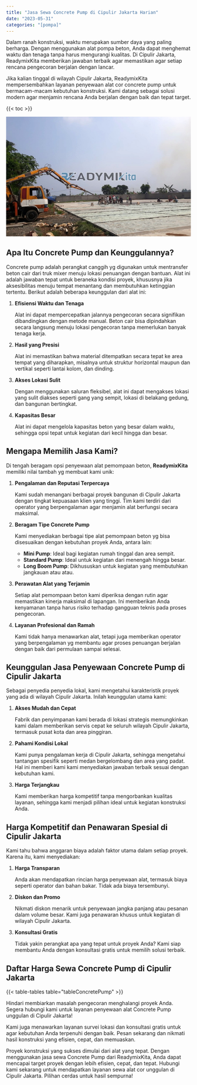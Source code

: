 ```yaml
---
title: "Jasa Sewa Concrete Pump di Cipulir Jakarta Harian"
date: "2023-05-31"
categories: "[pompa]"
---
```


Dalam ranah konstruksi, waktu merupakan sumber daya yang paling berharga. Dengan menggunakan alat pompa beton, Anda dapat menghemat waktu dan tenaga tanpa harus mengurangi kualitas. Di Cipulir Jakarta, ReadymixKita memberikan jawaban terbaik agar memastikan agar setiap rencana pengecoran berjalan dengan lancar.

Jika kalian tinggal di wilayah Cipulir Jakarta, ReadymixKita mempersembahkan layanan penyewaan alat cor concrete pump untuk bermacam-macam kebutuhan konstruksi. Kami datang sebagai solusi modern agar menjamin rencana Anda berjalan dengan baik dan tepat target.

{{< toc >}}

![Jasa Sewa Concrete Pump di Cipulir Jakarta Harian](/images/pompa/sewa-pompa-09.jpg)

## Apa Itu Concrete Pump dan Keunggulannya?

Concrete pump adalah perangkat canggih yg digunakan untuk mentransfer beton cair dari truk mixer menuju lokasi penuangan dengan bantuan. Alat ini adalah jawaban tepat untuk beraneka kondisi proyek, khususnya jika aksesibilitas menuju tempat menantang dan membutuhkan ketinggian tertentu. Berikut adalah beberapa keunggulan dari alat ini:

1. **Efisiensi Waktu dan Tenaga**

   Alat ini dapat mempercepatkan jalannya pengecoran secara signifikan dibandingkan dengan metode manual. Beton cair bisa dipindahkan secara langsung menuju lokasi pengecoran tanpa memerlukan banyak tenaga kerja.

2. **Hasil yang Presisi**

   Alat ini memastikan bahwa material ditempatkan secara tepat ke area tempat yang diharapkan, misalnya untuk struktur horizontal maupun dan vertikal seperti lantai kolom, dan dinding.

3. **Akses Lokasi Sulit**

   Dengan menggunakan saluran fleksibel, alat ini dapat mengakses lokasi yang sulit diakses seperti gang yang sempit, lokasi di belakang gedung, dan bangunan bertingkat.

4. **Kapasitas Besar**

   Alat ini dapat mengelola kapasitas beton yang besar dalam waktu, sehingga opsi tepat untuk kegiatan dari kecil hingga dan besar.

## Mengapa Memilih Jasa Kami?

Di tengah beragam opsi penyewaan alat pemompaan beton, **ReadymixKita** memiliki nilai tambah yg membuat kami unik:

1. **Pengalaman dan Reputasi Terpercaya**

   Kami sudah menangani berbagai proyek bangunan di Cipulir Jakarta dengan tingkat kepuasaan klien yang tinggi. Tim kami terdiri dari operator yang berpengalaman agar menjamin alat berfungsi secara maksimal.

2. **Beragam Tipe Concrete Pump**

   Kami menyediakan berbagai tipe alat pemompaan beton yg bisa disesuaikan dengan kebutuhan proyek Anda, antara lain:
   - **Mini Pump**: Ideal bagi kegiatan rumah tinggal dan area sempit.
   - **Standard Pump**: Ideal untuk kegiatan dari menengah hingga besar.
   - **Long Boom Pump**: Dikhususkan untuk kegiatan yang membutuhkan jangkauan atau atau.

3. **Perawatan Alat yang Terjamin**

   Setiap alat pemompaan beton kami diperiksa dengan rutin agar memastikan kinerja maksimal di lapangan. Ini memberikan Anda kenyamanan tanpa harus risiko terhadap gangguan teknis pada proses pengecoran.

4. **Layanan Profesional dan Ramah**

   Kami tidak hanya menawarkan alat, tetapi juga memberikan operator yang berpengalaman yg membantu agar proses penuangan berjalan dengan baik dari permulaan sampai selesai.

## Keunggulan Jasa Penyewaan Concrete Pump di Cipulir Jakarta

Sebagai penyedia penyedia lokal, kami mengetahui karakteristik proyek yang ada di wilayah Cipulir Jakarta. Inilah keunggulan utama kami:

1. **Akses Mudah dan Cepat**

   Fabrik dan penyimpanan kami berada di lokasi strategis memungkinkan kami dalam memberikan servis cepat ke seluruh wilayah Cipulir Jakarta, termasuk pusat kota dan area pinggiran.

2. **Pahami Kondisi Lokal**

   Kami punya pengalaman kerja di Cipulir Jakarta, sehingga mengetahui tantangan spesifik seperti medan bergelombang dan area yang padat. Hal ini memberi kami kami menyediakan jawaban terbaik sesuai dengan kebutuhan kami.

3. **Harga Terjangkau**

   Kami memberikan harga kompetitif tanpa mengorbankan kualitas layanan, sehingga kami menjadi pilihan ideal untuk kegiatan konstruksi Anda.

## Harga Kompetitif dan Penawaran Spesial di Cipulir Jakarta

Kami tahu bahwa anggaran biaya adalah faktor utama dalam setiap proyek. Karena itu, kami menyediakan:

1. **Harga Transparan**

   Anda akan mendapatkan rincian harga penyewaan alat, termasuk biaya seperti operator dan bahan bakar. Tidak ada biaya tersembunyi.

2. **Diskon dan Promo**

   Nikmati diskon menarik untuk penyewaan jangka panjang atau pesanan dalam volume besar. Kami juga penawaran khusus untuk kegiatan di wilayah Cipulir Jakarta.

3. **Konsultasi Gratis**

   Tidak yakin perangkat apa yang tepat untuk proyek Anda? Kami siap membantu Anda dengan konsultasi gratis untuk memilih solusi terbaik.

## Daftar Harga Sewa Concrete Pump di Cipulir Jakarta

{{< table-tables table="tableConcretePump" >}}

Hindari membiarkan masalah pengecoran menghalangi proyek Anda. Segera hubungi kami untuk layanan penyewaan alat Concrete Pump unggulan di Cipulir Jakarta!

Kami juga menawarkan layanan survei lokasi dan konsultasi gratis untuk agar kebutuhan Anda terpenuhi dengan baik. Pesan sekarang dan nikmati hasil konstruksi yang efisien, cepat, dan memuaskan.

Proyek konstruksi yang sukses dimulai dari alat yang tepat. Dengan menggunakan jasa sewa Concrete Pump dari ReadymixKita, Anda dapat mencapai target proyek dengan lebih efisien, cepat, dan tepat. Hubungi kami sekarang untuk mendapatkan layanan sewa alat cor unggulan di Cipulir Jakarta. Pilihan cerdas untuk hasil sempurna!